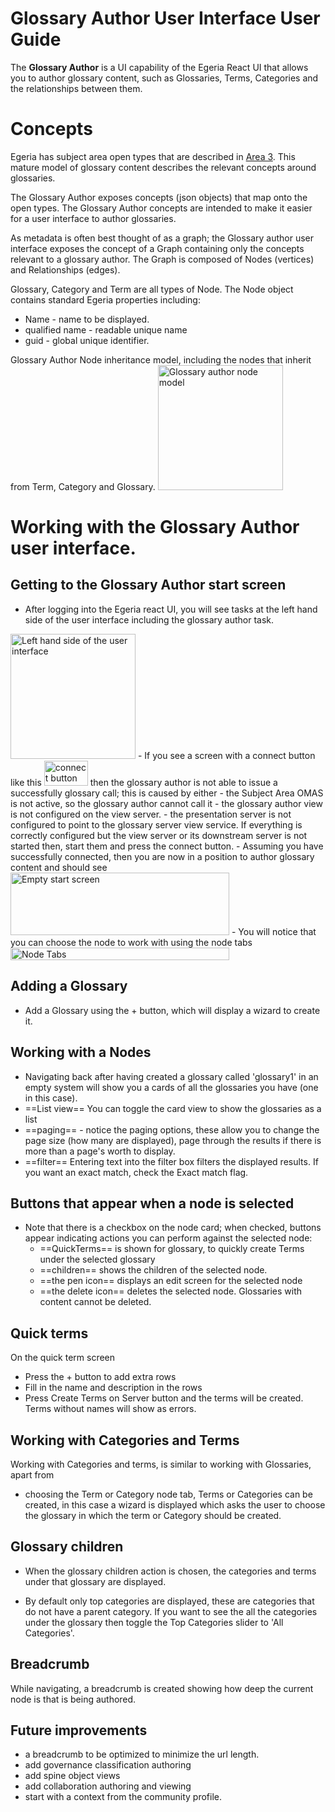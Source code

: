 <!-- SPDX-License-Identifier: CC-BY-4.0 -->
<!-- Copyright Contributors to the ODPi Egeria project 2020. -->

# Glossary Author User Interface User Guide

The **Glossary Author** is a UI capability of the Egeria React UI that allows you to author glossary content, such as Glossaries, Terms, Categories
and the relationships between them.

# Concepts

Egeria has subject area open types that are described in [Area 3](https://egeria.odpi.org/open-metadata-publication/website/open-metadata-types/Area-3-models.html). This mature model of glossary content describes the relevant concepts around glossaries.

The Glossary Author exposes concepts (json objects) that map onto the open types. The Glossary Author concepts are intended to make it easier for a 
user interface to author glossaries. 

As metadata is often best thought of as a graph; the Glossary author user interface exposes the concept of a Graph containing only the concepts relevant  to a glossary author. The Graph is composed of Nodes (vertices) and Relationships (edges).  

Glossary, Category and Term are all types of Node. The Node object contains standard Egeria properties including:

* Name - name to be displayed.
* qualified name - readable unique name
* guid - global unique identifier.

Glossary Author Node inheritance model, including the nodes that inherit from Term, Category and Glossary. 
 <img src="./glossary-author-nodes .svg" alt="Glossary author node model" width="200px" />


# Working with the Glossary Author user interface.

## Getting to the Glossary Author start screen
- After logging into the Egeria react UI, you will see tasks at the left hand side of the user interface including the glossary author task.
<img src="leftnav.png" alt="Left hand side of the user interface" width="200px" width="200px" height="200px" />
- If you see a screen with a connect button like this <img src="connect.png" alt="connect button"  width="70px" height="40px" /> then the glossary author is not able to issue a successfully glossary call; this is caused by either
   - the Subject Area OMAS is not active, so the glossary author cannot call it
   - the glossary author view is not configured on the view server.
   - the presentation server is not configured to point to the glossary server view service.   
   If everything is correctly configured but the view server or its downstream server is not started then, start them and press the connect button.  
- Assuming you have successfully connected, then you are now in a position to author glossary content and should see
<img src="emptystartscreen.png" alt="Empty start screen" width="350px" height="100px" />  
- You will notice that you can choose the node to work with using the node tabs
<img src="nodetabs.png" alt="Node Tabs" width="350px" height="20px" /> 

## Adding a Glossary
- Add a Glossary using the + button, which will display a wizard to create it. 

## Working with a Nodes
- Navigating back after having created a glossary called 'glossary1' in an empty system will show you a cards of all the glossaries you have
  (one in this case).
- ==List view== You can toggle the card view to show the glossaries as a list
- ==paging== - notice the paging options, these allow you to change the page size (how many are displayed), page through the results if there is more than a page's worth to display.
- ==filter== Entering text into the filter box filters the displayed results. If you want an exact match, check the Exact match flag.   

## Buttons that appear when a node is selected 
- Note that there is a checkbox on the node card; when checked, buttons appear indicating actions you can perform against the selected node:
  - ==QuickTerms== is shown for glossary, to quickly create Terms under the selected glossary
  - ==children== shows the children of the selected node.
  - ==the pen icon== displays an edit screen for the selected node
  - ==the delete icon== deletes the selected node. Glossaries with content cannot be deleted.

## Quick terms
On the quick term screen 
- Press the + button to add extra rows
- Fill in the name and description in the rows
- Press Create Terms on Server button and the terms will be created. Terms without names will show as errors.

## Working with Categories and Terms
Working with Categories and terms, is similar to working with Glossaries, apart from
  - choosing the Term or Category node tab, Terms or Categories can be created, in this case a wizard is displayed which asks the user to choose the glossary in which the term or Category should be created. 
   
## Glossary children
- When the glossary children action is chosen, the categories and terms under that glossary are displayed. 

- By default only top categories are displayed, these are categories that do not have a parent category. If you want to see the all the categories under the glossary then toggle the Top Categories slider to 'All Categories'. 

## Breadcrumb
While navigating, a breadcrumb is created showing how deep the current node is that is being authored. 


## Future improvements
- a breadcrumb to be optimized to minimize the url length.
- add governance classification authoring
- add spine object views
- add collaboration authoring and viewing
- start with a context from the community profile.
 